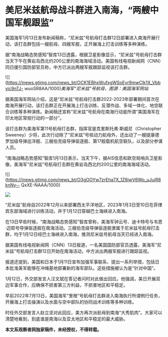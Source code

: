 # 美尼米兹航母战斗群进入南海，“两艘中国军舰跟监”

美国海军1月13日发布新闻稿称，“尼米兹”号航母打击群12日部署进入南海开展行动，该打击群包括一艘航母、四艘军舰，正开展海上打击训练等多种演练。

据“南海战略态势感知”智库13日透露，根据卫星影像显示，“尼米兹”号航母打击群当天下午在黄岩岛西北约200公里的南海海域活动。美国有线电视新闻网（CNN）同日援引国防部官员称，中方已派出两艘军舰跟踪监视该打击群。

![](https://inews.gtimg.com/news_bt/OCK1EBhxWufxgWSoEyr9mwClk1X_Vbbyic9nTJ-
wuoSR8AA/1000)_美海军“尼米兹”号航母，图源：美国海军网站_

据美国海军网站介绍，这是“尼米兹”号航母打击群2022-2023年部署期间首次在南海开展行动，该打击群正在开展海上打击训练、反潜作战、多域一体化、地空联合训练等多种演练。新闻稿还宣称“尼米兹”号航母在南海行动是所谓“美国海军在印太地区常规行动的一部分”。

该打击群为美海军第11号航母打击群，指挥官是克里斯托弗·斯威尼（Christopher
Sweeney）少将，此次行动除了“尼米兹”号核动力航母外，还出动了一艘提康德罗加级导弹巡洋舰、三艘伯克级导弹驱逐舰、第17舰载机航空联队，以及部分参谋人员。

“南海战略态势感知”智库1月13日表示，当天下午，据AIS信息和欧空局哨兵卫星影像，美海军“尼米兹”号航母打击群在黄岩岛西北约200公里的南海海域活动。

![](https://inews.gtimg.com/news_bt/O3gOOYw7zrEha7X_1Z6iwV6Wo_uJuiR8knNy--
QxXE-NAAA/1000)

![](https://inews.gtimg.com/news_bt/O9rIReVSVtjg7YL56R9WZZ9vCCEliICV6HIsxLRslt97gAA/1000)

“尼米兹”航母自2022年12月以来部署西太平洋地区，2023年1月3日至10日在菲律宾东部海域进行训练活动，并于1月12日穿越巴士海峡进入南海。

在13日早些时候，“南海战略态势感知”智库曾称，美海军钟云号、迪卡特号与韦恩·迈耶号导弹驱逐舰在南海活动。三艘伯克级导弹驱逐舰隶属于尼米兹号航母打击群，均于1月12日经巴士海峡进入南海，推测尼米兹号航母当天已经进入南海。

据美国有线电视新闻网（CNN）13日报道，一名美国国防部官员透露，美海军“尼米兹”号航母打击群12日开始在南海活动，中方派出两艘军舰进行跟踪监视。

报道还提到，美国和日本于1月11日宣布加强军事联系、提出一系列举措，包括日本批准美军能够在冲绳基地部署新的海军部队。这些措施被认为是“针对中国”。

1月12日，外交部发言人汪文斌在答记者问时对此做出回应。他强调，美日开展双边军事合作，应确保不损害第三方利益，不损害地区和平稳定。

早前2022年7月13日，美国海军“里根”号航母打击群进入南海执行所谓例行任务，开展海上打击操演以及水面与空中部队的协同战术训练等多种训练。

时任外交部发言人赵立坚对此回应，美方再次派航母到南海“大秀肌肉”。大家可以清楚地看到，到底谁是南海以及亚太地区和平稳定的最大威胁。

**本文系观察者网独家稿件，未经授权，不得转载。**

